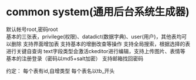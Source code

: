 # common system(通用后台系统生成器)
 默认帐号root,密码root<br>
 基本的三张表，privilege(权限)、datadict(数据字典)、user(用户)，其他表均可以删除
 支持界面增加表
 支持基本的增删改查等操作
 支持全局搜索，根据选择的表进行关键自查询
 text字段类型会激活ckeditor进行编辑，支持上传图片、表情等
 基本的注册登录（密码以md5+salt加密）
 支持邮箱找回密码

 约定：
 每个表有id,自增类型
 每个表名以tb_开头

